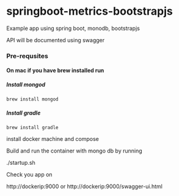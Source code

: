 # springboot-metrics-bootstrapjs

Example app using spring boot, monodb, bootstrapjs

API will be documented using swagger

### Pre-requsites

#### On mac if you have brew installed run 

##### Install mongod
	brew install mongod

##### Install gradle

	brew install gradle
	
install docker machine and compose

Build and run the container with mongo db by running

./startup.sh	

Check you app on


http://dockerip:9000 or http://dockerip:9000/swagger-ui.html
